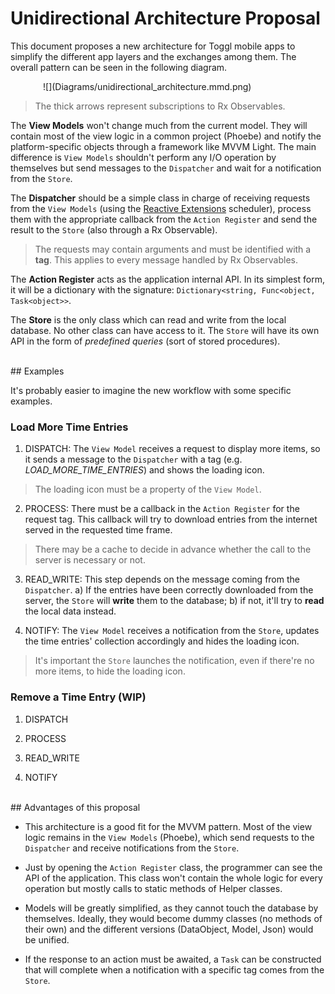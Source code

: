 <style>
    .centered {
        margin: auto;
        display: block;
    }
    .max-width-400 {
        max-width: 400px;
    }
</style>

# Unidirectional Architecture Proposal

This document proposes a new architecture for Toggl mobile apps to simplify the different app layers and the exchanges among them. The overall pattern can be seen in the following diagram.

<div class="max-width-400 centered">
![](Diagrams/unidirectional_architecture.mmd.png)
</div>

> The thick arrows represent subscriptions to Rx Observables.

The **View Models** won't change much from the current model. They will contain most of the view logic in a common project (Phoebe) and notify the platform-specific objects through a framework like MVVM Light. The main difference is ``View Models`` shouldn't perform any I/O operation by themselves but send messages to the ``Dispatcher`` and wait for a notification from the ``Store``.

The **Dispatcher** should be a simple class in charge of receiving requests from the ``View Models`` (using the [Reactive Extensions]() scheduler), process them with the appropriate callback from the ``Action Register`` and send the result to the ``Store`` (also through a Rx Observable).
> The requests may contain arguments and must be identified with a **tag**. This applies to every message handled by Rx Observables.

The **Action Register** acts as the application internal API. In its simplest form, it will be a dictionary with the signature: ``Dictionary<string, Func<object, Task<object>>``.

The **Store** is the only class which can read and write from the local database. No other class can have access to it. The ``Store`` will have its own API in the form of *predefined queries* (sort of stored procedures). 

<br>
## Examples

It's probably easier to imagine the new workflow with some specific examples.

### **Load More Time Entries**

1. DISPATCH: The ``View Model`` receives a request to display more items, so it sends a message to the ``Dispatcher`` with a tag (e.g. *LOAD_MORE_TIME_ENTRIES*) and shows the loading icon.
> The loading icon must be a property of the ``View Model``.

2. PROCESS: There must be a callback in the ``Action Register`` for the request tag. This callback will try to download entries from the internet served in the requested time frame.
> There may be a cache to decide in advance whether the call to the server is necessary or not.

3. READ_WRITE: This step depends on the message coming from the ``Dispatcher``. a) If the entries have been correctly downloaded from the server, the ``Store`` will **write** them to the database; b) if not, it'll try to **read** the local data instead.

4. NOTIFY: The ``View Model`` receives a notification from the ``Store``, updates the time entries' collection accordingly and hides the loading icon.
> It's important the ``Store`` launches the notification, even if there're no more items, to hide the loading icon.


### **Remove a Time Entry** (WIP)

1. DISPATCH

2. PROCESS

3. READ_WRITE

4. NOTIFY

<br>
## Advantages of this proposal

* This architecture is a good fit for the MVVM pattern. Most of the view logic remains in the ``View Models`` (Phoebe), which send requests to the ``Dispatcher`` and receive notifications from the ``Store``.

* Just by opening the ``Action Register`` class, the programmer can see the API of the application. This class won't contain the whole logic for every operation but mostly calls to static methods of Helper classes.

* Models will be greatly simplified, as they cannot touch the database by themselves. Ideally, they would become dummy classes (no methods of their own) and the different versions (DataObject, Model, Json) would be unified.

* If the response to an action must be awaited, a ``Task`` can be constructed that will complete when a notification with a specific tag comes from the ``Store``.
